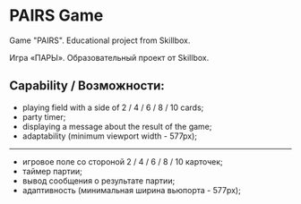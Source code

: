 # PAIRS Game

Game "PAIRS". Educational project from Skillbox.

Игра «ПАРЫ». Образовательный проект от Skillbox.

## Capability / Возможности:

* playing field with a side of 2 / 4 / 6 / 8 / 10 cards;
* party timer;
* displaying a message about the result of the game;
* adaptability (minimum viewport width - 577px);

---------

* игровое поле со стороной 2 / 4 / 6 / 8 / 10 карточек;
* таймер партии;
* вывод сообщения о результате партии;
* адаптивность (минимальная ширина вьюпорта - 577px);
